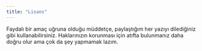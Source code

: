 ```yaml
---
title: "Lisans"
---
```


Faydalı bir amaç uğruna olduğu müddetçe, paylaştığım her yazıyı dilediğiniz gibi kullanabilirsiniz. Haklarınızın korunması için atıfta bulunmanız daha doğru olur ama çok da şey yapmamak lazım.
